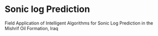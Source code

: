# Sonic log Prediction
 Field Application of Intelligent Algorithms for Sonic Log Prediction in the Mishrif Oil Formation, Iraq
